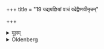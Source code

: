 +++
title = "19 यद्ययज्ञियां वाचं वदेद्वैष्णवीमृचम्"

+++

<details><summary>मूलम्</summary>

यद्ययज्ञियां वाचं वदेद्वैष्णवीमृचं यजुर्वा जपेत् १९
</details>

<details><summary>Oldenberg</summary>

19. If he has spoken what is unworthy of the sacrifice, let him murmur a verse, or a Yajus, sacred to Viṣṇu.
</details>
